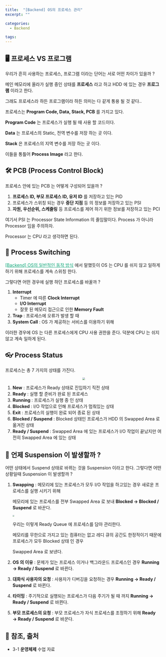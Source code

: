 ```yaml
---
title:  "[Backend] OS의 프로세스 관리"
excerpt: ""

categories:
  - Backend

tags:
---
```




## 🖥 프로세스 VS 프로그램

우리가 흔히 사용하는 프로세스, 프로그램 이라는 단어는 서로 어떤 차이가 있을까 ?

메인 메모리에 올라가 실행 중인 상태를 **프로세스** 라고 하고 HDD 에 있는 경우 **프로그램** 이라고 한다.

그래도 프로세스라 하든 프로그램이라 하든 의미는 다 같게 통용 될 것 같다..

프로세스는 **Program Code, Data, Stack, PCB** 를 가지고 있다.

**Program Code** 는 프로세스가 실행 될 때 사용 할 코드이다.

**Data** 는 프로세스의 Static, 전역 변수를 저장 하는 곳 이다.

**Stack** 은 프로세스의 지역 변수를 저장 하는 곳 이다.

이들을 통틀어 **Process Image** 라고 한다.

## 🛠 PCB (Process Control Block)

프로세스 안에 있는 PCB 는 어떻게 구성되어 있을까 ?

1. **프로세스 ID, 부모 프로세스 ID, 유저 ID** 를 저장하고 있는 PID
2. 프로세스가 스위칭 되는 경우 **중단 지점** 등 의 정보를 저장하고 있는 PSI
3. **자원, 우선순위, 스케줄링** 등 프로세스를 제어 하기 위한 정보를 저장하고 있는 PCI

여기서 PSI 는 Processor State Information 의 줄임말이다. Process 가 아니라 Processor 임을 주의하자.

Processor 는 CPU 라고 생각하면 된다.

## 📕 Process Switching

<a href="https://nam-ki-bok.github.io/backend/Backend_9/" style="color:#0FA678">[Backend] OS의 일반적인 동작 방식</a> 에서 말했듯이 OS 는 CPU 를 쉬지 않고 일하게 하기 위해 프로세스를 계속 스위칭 한다.

그렇다면 어떤 경우에 실행 하던 프로세스를 바꿀까 ?

1. **Interrupt**
   - Timer 에 따른 **Clock Interrupt**
   - **I/O Interrupt**
   - 잘못 된 메모리 접근으로 인한 **Memory Fault**
2. **Trap** : 프로세스에 오류가 발생 할 때
3. **System Call** : OS 가 제공하는 서비스를 이용하기 위해

이러한 경우에 OS 는 다른 프로세스에게 CPU 사용 권한을 준다. 덕분에 CPU 는 쉬지 않고 계속 일하게 된다.

## 👓 Process Status

프로세스는 총 7 가지의 상태를 가진다.

<center><img src="https://nam-ki-bok.github.io/assets/images/backend/process1.png" style="zoom:50%;" /></center>

1. **New** : 프로세스가 Ready 상태로 진입하기 직전 상태
2. **Ready** : 실행 할 준비가 완료 된 프로세스
3. **Running** : 프로세스가 실행 중 인 상태
4. **Blocked** : I/O 작업으로 인해 프로세스가 멈춰있는 상태
5. **Exit** : 프로세스의 실행이 완료 되어 종료 된 상태
6. **Blocked / Suspend** : Blocked 상태인 프로세스가 HDD 의 Swapped Area 로 옮겨진 상태
7. **Ready / Suspend** : Swapped Area 에 있는 프로세스가 I/O 작업이 끝났지만 여전히 Swapped Area 에 있는 상태

## 🔑 언제 Suspension 이 발생할까 ?

어떤 상태에서 Suspend 상태로 바뀌는 것을 Suspension 이라고 한다. 그렇다면 어떤 상황일때 Suspension 이 발생할까 ?

1. **Swapping** : 메모리에 있는 프로세스가 모두 I/O 작업을 하고있는 경우 새로운 프로세스를 실행 시키기 위해

   메모리에 있는 프로세스를 전부 Swapped Area 로 보내 **Blocked &rarr; Blocked / Suspend** 로 바꾼다.

   <img src="https://nam-ki-bok.github.io/assets/images/backend/process2.png" style="zoom:30%;" />

   우리는 이렇게 Ready Queue 에 프로세스를 담아 관리한다.

   메모리를 무한으로 가지고 있는 컴퓨터는 없고 레디 큐의 공간도 한정적이기 때문에 프로세스가 모두 Blocked 상태 인 경우

   Swapped Area 로 보낸다.

2. **OS 의 이유** : 문제가 있는 프로세스 이거나 백그라운드 프로세스인 경우 **Running &rarr; Ready / Suspend** 로 바뀐다.

3. **대화식 사용자의 요청** : 사용자가 디버깅을 요청하는 경우 **Running &rarr; Ready / Suspend** 로 바뀐다.

4. **타이밍** : 주기적으로 실행되는 프로세스가 다음 주기가 될 때 까지 **Running &rarr; Ready / Suspend** 로 바뀐다.

5. **부모 프로세스의 요청** : 부모 프로세스가 자식 프로세스를 조정하기 위해 **Ready &rarr; Ready / Suspend** 로 바꾼다.

## 📕 참조, 출처

- 3-1 **운영체제** 수업 자료

